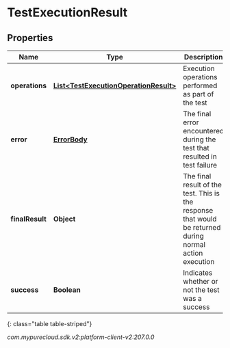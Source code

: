 # TestExecutionResult


## Properties

| Name | Type | Description | Notes |
| ------------ | ------------- | ------------- | ------------- |
| **operations** | [**List&lt;TestExecutionOperationResult&gt;**](TestExecutionOperationResult) | Execution operations performed as part of the test |  [optional] |
| **error** | [**ErrorBody**](ErrorBody) | The final error encountered during the test that resulted in test failure |  [optional] |
| **finalResult** | **Object** | The final result of the test. This is the response that would be returned during normal action execution |  [optional] |
| **success** | **Boolean** | Indicates whether or not the test was a success |  [optional] |
{: class="table table-striped"}




_com.mypurecloud.sdk.v2:platform-client-v2:207.0.0_
